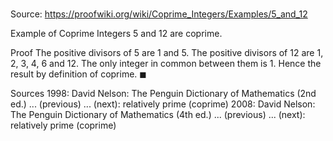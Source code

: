 # 

Source: https://proofwiki.org/wiki/Coprime_Integers/Examples/5_and_12

Example of Coprime Integers
$5$ and $12$ are coprime.


Proof
The positive divisors of $5$ are $1$ and $5$.
The positive divisors of $12$ are $1$, $2$, $3$, $4$, $6$ and $12$.
The only integer in common between them is $1$.
Hence the result by definition of coprime.
$\blacksquare$


Sources
1998: David Nelson: The Penguin Dictionary of Mathematics (2nd ed.) ... (previous) ... (next): relatively prime (coprime)
2008: David Nelson: The Penguin Dictionary of Mathematics (4th ed.) ... (previous) ... (next): relatively prime (coprime)





